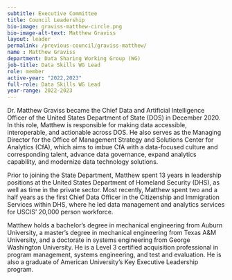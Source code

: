```yaml
---
subtitle: Executive Committee
title: Council Leadership
bio-image: graviss-matthew-circle.png
bio-image-alt-text: Matthew Graviss
layout: leader
permalink: /previous-council/graviss-matthew/
name : Matthew Graviss
department: Data Sharing Working Group (WG)
job-title: Data Skills WG Lead
role: member
active-year: "2022,2023"
full-role: Data Skills WG Lead
year-range: 2022-2023
---
```

Dr. Matthew Graviss became the Chief Data and Artificial Intelligence Officer of the United States Department of State (DOS) in December 2020. In this role, Matthew is responsible for making data accessible, interoperable, and actionable across DOS. He also serves as the Managing Director for the Office of Management Strategy and Solutions Center for Analytics (CfA), which aims to imbue CfA with a data-focused culture and corresponding talent, advance data governance, expand analytics capability, and modernize data technology solutions. 

Prior to joining the State Department, Matthew spent 13 years in leadership positions at the United States Department of Homeland Security (DHS), as well as time in the private sector. Most recently, Matthew spent two and a half years as the first Chief Data Officer in the Citizenship and Immigration Services within DHS, where he led data management and analytics services for USCIS’ 20,000 person workforce.  

Matthew holds a bachelor’s degree in mechanical engineering from Auburn University, a master’s degree in mechanical engineering from Texas A&M University, and a doctorate in systems engineering from George Washington University. He is a Level 3 certified acquisition professional in program management, systems engineering, and test and evaluation. He is also a graduate of American University’s Key Executive Leadership program.